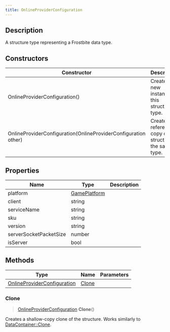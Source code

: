 ```yaml
---
title: OnlineProviderConfiguration
---
```

## Description

A structure type representing a Frostbite data type.

## Constructors

| Constructor                                                    | Description                                              |
| -------------------------------------------------------------- | -------------------------------------------------------- |
| OnlineProviderConfiguration()                                  | Create a new instance of this structure type.            |
| OnlineProviderConfiguration(OnlineProviderConfiguration other) | Create a reference copy of a structure of the same type. |

## Properties

| Name                   | Type                         | Description |
| ---------------------- | ---------------------------- | ----------- |
| platform               | [GamePlatform](GamePlatform) |             |
| client                 | string                       |             |
| serviceName            | string                       |             |
| sku                    | string                       |             |
| version                | string                       |             |
| serverSocketPacketSize | number                       |             |
| isServer               | bool                         |             |

## Methods

| Type                                                       | Name            | Parameters |
| ---------------------------------------------------------- | --------------- | ---------- |
| [OnlineProviderConfiguration](OnlineProviderConfiguration) | [Clone](#clone) |            |

### Clone

> [OnlineProviderConfiguration](OnlineProviderConfiguration) **Clone**()

Creates a shallow-copy clone of the structure. Works similarly to [DataContainer::Clone](/vext/ref/shared/class/datacontainer#clone).
